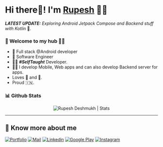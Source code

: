 # Hi there👋! I'm [Rupesh](https://rupeshdeshmukh.dev) 🙋‍♂️

_**LATEST UPDATE:**_ _Exploring Android Jetpack Compose and Backend stuff with Kotlin_ 🥽.

### 🎍 Welcome to my hub 👨‍💻

- 👦 Full stack @Android developer
- 💼 Software Engineer
- 👨‍💻 ***#SelfTaught*** Developer.
- 👨‍💻 I develop Mobile, Web apps and can also develop Backend server for apps.
- Loves 🚴 and 🏸.
- Proud 🇮🇳.


### 📊 Github Stats
  <p align="center"> <img src="https://github-readme-stats.vercel.app/api?username=rupesh0608&count_private=true&show_icons=true&include_all_commits=true" alt="Rupesh Deshmukh | Stats" />

---

## 🔗 Know more about me 

[![Portfolio](https://img.shields.io/badge/-Portfolio-black?style=for-the-badge&logo=google-chrome&logoColor=white)](https://rupeshdeshmukh.dev/)
[![Mail](https://img.shields.io/badge/-Say%20Hi!-black?style=for-the-badge&logo=gmail)](mailto:contact@rupeshdeshmukh.dev)
[![Linkedin](https://img.shields.io/badge/-LinkedIn-black?style=for-the-badge&logo=Linkedin)](https://www.linkedin.com/in/rupesh0608/)
[![Google Play](https://img.shields.io/badge/-Google%20Play-black?style=for-the-badge&logo=google-play)](https://play.google.com/store/apps/dev?id=Rdk+Technologies)
[![Instagram](https://img.shields.io/badge/-Instagram-black?style=for-the-badge&logo=instagram)](https://instagram.com/royal_pride06/)
